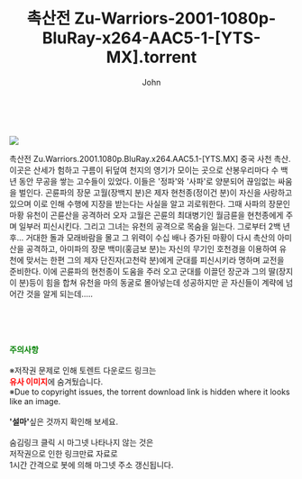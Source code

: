 ﻿---
layout: post
title:  "    촉산전 Zu-Warriors-2001-1080p-BluRay-x264-AAC5-1-[YTS-MX].torrent"
author: John
categories: [ 영화 ]
tags: [  ]
image: https://torrentrj54.com/uploadfile/full/d7d50d440ca7c513ad648bbc265ecb7cb60a9861.jpg 
description: "    촉산전 Zu-Warriors-2001-1080p-BluRay-x264-AAC5-1-[YTS-MX] torrent 정보 공유"
toc: true
toc_sticky: true
---

<br>
<p><img src="https://torrentrj54.com/uploadfile/full/d7d50d440ca7c513ad648bbc265ecb7cb60a9861.jpg"/></p>
 촉산전 Zu.Warriors.2001.1080p.BluRay.x264.AAC5.1-[YTS.MX] 중국 사천 촉산. 이곳은 산세가 험하고 구름이 뒤덮여 천지의 영기가 모이는 곳으로 산봉우리마다 수 백년 동안 무공을 쌓는 고수들이 있었다. 이들은 '정파'와 '사파'로 양분되어 끊임없는 싸움을 벌인다. 곤륜파의 장문 고월(장백지 분)은 제자 현천종(정이건 분)이 자신을 사랑하고 있으며 이로 인해 수행에 지장을 받는다는 사실을 알고 괴로워한다. 그때 사파의 장문인 마황 유천이 곤륜산을 공격하러 오자 고월은 곤륜의 최대병기인 월금륜을 현천종에게 주며 일부러 피신시킨다. 그리고 그녀는 유천의 공격으로 목숨을 잃는다. 그로부터 2백 년 후... 거대한 돌과 모래바람을 몰고 그 위력이 수십 배나 증가된 마황이 다시 촉산의 아미산을 공격하고, 아미파의 장문 백미(홍금보 분)는 자신의 무기인 호천경을 이용하여 유천에 맞서는 한편 그의 제자 단진자(고천락 분)에게 군대를 피신시키라 명하며 교전을 준비한다. 이에 곤륜파의 현천종이 도움을 주러 오고 군대를 이끌던 장군과 그의 딸(장지이 분)등이 힘을 합쳐 유천을 마의 동굴로 몰아넣는데 성공하지만 곧 자신들이 계략에 넘어간 것을 알게 되는데..... 
    
<br><br><br>
<p data-ke-size="size16"><b><span style="color: green;">주의사항</span></b><br /><br />※저작권 문제로 인해 토렌트 다운로드 링크는<br /><b><span style="color: red;">유사 이미지</span></b>에 숨겨뒀습니다.<br />※Due to copyright issues, the torrent download link is hidden where it looks like an image.<br /><br /><b>'설마'</b>싶은 것까지 확인해 보세요.<br /><br />숨김링크 클릭 시 마그넷 나타나지 않는 것은<br />저작권으로 인한 링크만료 자료로<br />1시간 간격으로 봇에 의해 마그넷 주소 갱신됩니다.</p>
